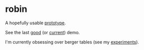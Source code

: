 # robin

A hopefully usable [prototype](https://raw.githack.com/dejbug/robin/fc30c2c/site/index.html).

See the last [good](https://raw.githack.com/dejbug/robin/da00b65/site/demo.html) (or [current](https://raw.githack.com/dejbug/robin/main/site/demo.html)) demo.

I'm currently obsessing over berger tables (see my [experiments](https://raw.githack.com/dejbug/robin/adbdc07/site/berger/tables.html)).